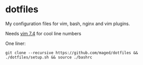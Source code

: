 # dotfiles

My configuration files for vim, bash, nginx and vim plugins. 

Needs [vim 7.4](http://www.linuxfromscratch.org/blfs/view/7.7/postlfs/vim.html) for cool line numbers

One liner:

    git clone --recursive https://github.com/maged/dotfiles && ./dotfiles/setup.sh && source ./bashrc
